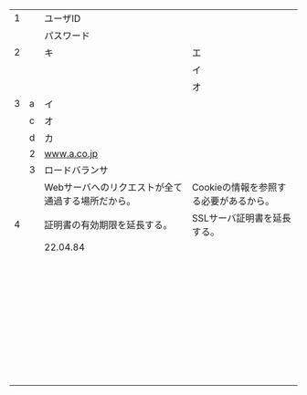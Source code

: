 |      |      |                                                   |                                        |
| ---- | ---- | ------------------------------------------------- | -------------------------------------- |
| 1    |      | ユーザID                                          |                                        |
|      |      | パスワード                                        |                                        |
| 2    |      | キ                                                | エ                                     |
|      |      |                                                   | イ                                     |
|      |      |                                                   | オ                                     |
| 3    | a    | イ                                                |                                        |
|      | c    | オ                                                |                                        |
|      | d    | カ                                                |                                        |
|      | 2    | www.a.co.jp                                       |                                        |
|      | 3    | ロードバランサ                                    |                                        |
|      |      | Webサーバへのリクエストが全て通過する場所だから。 | Cookieの情報を参照する必要があるから。 |
| 4    |      | 証明書の有効期限を延長する。                      | SSLサーバ証明書を延長する。            |
|      |      | 22.04.84                                          |                                        |
|      |      |                                                   |                                        |
|      |      |                                                   |                                        |
|      |      |                                                   |                                        |
|      |      |                                                   |                                        |
|      |      |                                                   |                                        |
|      |      |                                                   |                                        |
|      |      |                                                   |                                        |
|      |      |                                                   |                                        |
|      |      |                                                   |                                        |
|      |      |                                                   |                                        |
|      |      |                                                   |                                        |
|      |      |                                                   |                                        |
|      |      |                                                   |                                        |
|      |      |                                                   |                                        |
|      |      |                                                   |                                        |
|      |      |                                                   |                                        |
|      |      |                                                   |                                        |
|      |      |                                                   |                                        |
|      |      |                                                   |                                        |
|      |      |                                                   |                                        |
|      |      |                                                   |                                        |
|      |      |                                                   |                                        |
|      |      |                                                   |                                        |
|      |      |                                                   |                                        |
|      |      |                                                   |                                        |
|      |      |                                                   |                                        |
|      |      |                                                   |                                        |
|      |      |                                                   |                                        |
|      |      |                                                   |                                        |
|      |      |                                                   |                                        |
|      |      |                                                   |                                        |
|      |      |                                                   |                                        |
|      |      |                                                   |                                        |
|      |      |                                                   |                                        |
|      |      |                                                   |                                        |
|      |      |                                                   |                                        |
|      |      |                                                   |                                        |
|      |      |                                                   |                                        |


